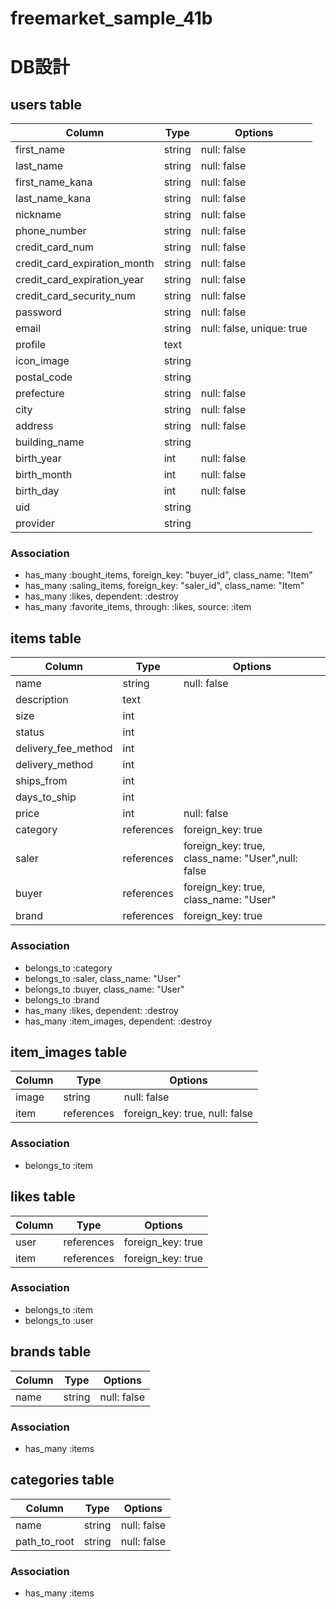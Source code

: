 # freemarket_sample_41b

# DB設計

## users table
|Column|Type|Options|
|------|----|-------|
|first_name|string|null: false|
|last_name|string|null: false|
|first_name_kana|string|null: false|
|last_name_kana|string|null: false|
|nickname|string|null: false|
|phone_number|string|null: false|
|credit_card_num|string|null: false|
|credit_card_expiration_month|string|null: false|
|credit_card_expiration_year|string|null: false|
|credit_card_security_num|string|null: false|
|password|string|null: false|
|email|string|null: false, unique: true |
|profile|text||
|icon_image|string||
|postal_code|string||
|prefecture|string|null: false|
|city|string|null: false|
|address|string|null: false|
|building_name|string||
|birth_year|int|null: false|
|birth_month|int|null: false|
|birth_day|int|null: false|
|uid|string||
|provider|string||


### Association
 - has_many :bought_items, foreign_key: "buyer_id", class_name: "Item"
 - has_many :saling_items, foreign_key: "saler_id", class_name: "Item"
 - has_many :likes, dependent: :destroy
 - has_many :favorite_items, through: :likes, source: :item


## items table
|Column|Type|Options|
|------|----|-------|
|name|string|null: false|
|description|text||
|size|int||
|status|int||
|delivery_fee_method|int||
|delivery_method|int||
|ships_from|int||
|days_to_ship|int||
|price|int|null: false|
|category|references|foreign_key: true|
|saler|references|foreign_key: true, class_name: "User",null: false|
|buyer|references|foreign_key: true, class_name: "User"|
|brand|references|foreign_key: true|

### Association
- belongs_to :category
- belongs_to :saler, class_name: "User"
- belongs_to :buyer, class_name: "User"
- belongs_to :brand
- has_many :likes, dependent: :destroy
- has_many :item_images, dependent: :destroy

## item_images table
|Column|Type|Options|
|------|----|-------|
|image|string|null: false|
|item|references|foreign_key: true, null: false|

### Association
- belongs_to :item


## likes table
|Column|Type|Options|
|------|----|-------|
|user|references|foreign_key: true|
|item|references|foreign_key: true|

### Association
- belongs_to :item
- belongs_to :user

## brands table
|Column|Type|Options|
|------|----|-------|
|name|string|null: false|

### Association
 - has_many :items

## categories table
|Column|Type|Options|
|------|----|-------|
|name|string|null: false|
|path_to_root|string|null: false|

### Association
 - has_many :items
